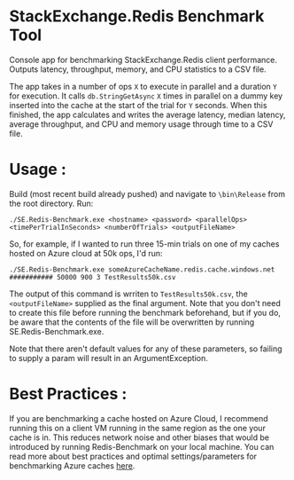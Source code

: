 # StackExchange.Redis Benchmark Tool
Console app for benchmarking StackExchange.Redis client performance. Outputs latency, throughput, memory, and CPU statistics to a CSV file.

The app takes in a number of ops ```X``` to execute in parallel and a duration ```Y``` for execution. It calls ```db.StringGetAsync``` ```X``` times in parallel on a dummy key inserted into the cache at the start of the trial  for ```Y``` seconds. When this finished, the app calculates and writes the average latency, median latency, average throughput, and CPU and memory usage through time to a CSV file.

# Usage :
Build (most recent build already pushed) and navigate to `\bin\Release` from the root directory. Run: 
```
./SE.Redis-Benchmark.exe <hostname> <password> <parallelOps> <timePerTrialInSeconds> <numberOfTrials> <outputFileName>
```
So, for example, if I wanted to run three 15-min trials on one of my caches hosted on Azure cloud at 50k ops, I'd run:

```
./SE.Redis-Benchmark.exe someAzureCacheName.redis.cache.windows.net ########### 50000 900 3 TestResults50k.csv
```

The output of this command is wrriten to ```TestResults50k.csv```, the ```<outputFileName>``` supplied as the final argument. Note that you don't need to create this file before running the benchmark beforehand, but if you do, be aware that the contents of the file will be overwritten by running SE.Redis-Benchmark.exe.

Note that there aren't default values for any of these parameters, so failing to supply a param will result in an ArgumentException.

# Best Practices :
If you are benchmarking a cache hosted on Azure Cloud, I recommend running this on a client VM running in the same region as the one your cache is in. This reduces network noise and other biases that would be introduced by running Redis-Benchmark on your local machine. 
You can read more about best practices and optimal settings/parameters for benchmarking Azure caches [here](https://gist.github.com/JonCole/925630df72be1351b21440625ff2671f#performance-testing).
